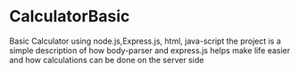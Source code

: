 # CalculatorBasic
Basic Calculator using node.js,Express.js, html, java-script
the project is a simple description of how body-parser and express.js helps make life easier and how calculations can be done on the server side 

